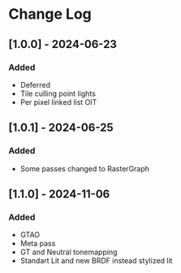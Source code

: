 
# Change Log

## [1.0.0] - 2024-06-23

### Added
- Deferred
- Tile culling point lights
- Per pixel linked list OIT


## [1.0.1] - 2024-06-25

### Added
- Some passes changed to RasterGraph


## [1.1.0] - 2024-11-06

### Added
- GTAO
- Meta pass
- GT and Neutral tonemapping
- Standart Lit and new BRDF instead stylized lit
